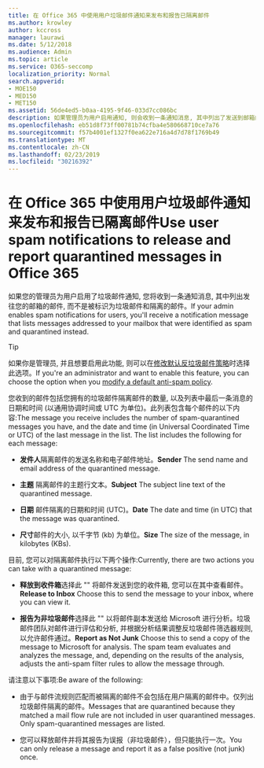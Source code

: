 ```yaml
---
title: 在 Office 365 中使用用户垃圾邮件通知来发布和报告已隔离邮件
ms.author: krowley
author: kccross
manager: laurawi
ms.date: 5/12/2018
ms.audience: Admin
ms.topic: article
ms.service: O365-seccomp
localization_priority: Normal
search.appverid:
- MOE150
- MED150
- MET150
ms.assetid: 56de4ed5-b0aa-4195-9f46-033d7cc086bc
description: 如果管理员为用户启用通知, 则会收到一条通知消息, 其中列出了发送到邮箱的邮件, 并被标识为垃圾邮件、批量邮件或网络钓鱼邮件。您可以在收到通知后释放或报告邮件。
ms.openlocfilehash: eb51d8f73ff00781b74cfba4e580668710ce7a76
ms.sourcegitcommit: f57b4001ef1327f0ea622e716a4d7d78f1769b49
ms.translationtype: MT
ms.contentlocale: zh-CN
ms.lasthandoff: 02/23/2019
ms.locfileid: "30216392"
---
```

# <a name="use-user-spam-notifications-to-release-and-report-quarantined-messages-in-office-365"></a><span data-ttu-id="6daf9-104">在 Office 365 中使用用户垃圾邮件通知来发布和报告已隔离邮件</span><span class="sxs-lookup"><span data-stu-id="6daf9-104">Use user spam notifications to release and report quarantined messages in Office 365</span></span>

<span data-ttu-id="6daf9-105">如果您的管理员为用户启用了垃圾邮件通知, 您将收到一条通知消息, 其中列出发往您的邮箱的邮件, 而不是被标识为垃圾邮件和隔离的邮件。</span><span class="sxs-lookup"><span data-stu-id="6daf9-105">If your admin enables spam notifications for users, you'll receive a notification message that lists messages addressed to your mailbox that were identified as spam and quarantined instead.</span></span>
  
> [!TIP]
> <span data-ttu-id="6daf9-106">如果你是管理员, 并且想要启用此功能, 则可以在[修改默认反垃圾邮件策略](https://go.microsoft.com/fwlink/?LinkId=800313)时选择此选项。</span><span class="sxs-lookup"><span data-stu-id="6daf9-106">If you're an administrator and want to enable this feature, you can choose the option when you [modify a default anti-spam policy](https://go.microsoft.com/fwlink/?LinkId=800313).</span></span> 
  
<span data-ttu-id="6daf9-p102">您收到的邮件包括您拥有的垃圾邮件隔离邮件的数量, 以及列表中最后一条消息的日期和时间 (以通用协调时间或 UTC 为单位)。此列表包含每个邮件的以下内容:</span><span class="sxs-lookup"><span data-stu-id="6daf9-p102">The message you receive includes the number of spam-quarantined messages you have, and the date and time (in Universal Coordinated Time or UTC) of the last message in the list. The list includes the following for each message:</span></span>
  
- <span data-ttu-id="6daf9-109">**发件人**隔离邮件的发送名称和电子邮件地址。</span><span class="sxs-lookup"><span data-stu-id="6daf9-109">**Sender** The send name and email address of the quarantined message.</span></span> 
    
- <span data-ttu-id="6daf9-110">**主题** 隔离邮件的主题行文本。</span><span class="sxs-lookup"><span data-stu-id="6daf9-110">**Subject** The subject line text of the quarantined message.</span></span> 
    
- <span data-ttu-id="6daf9-111">**日期** 邮件隔离的日期和时间 (UTC)。</span><span class="sxs-lookup"><span data-stu-id="6daf9-111">**Date** The date and time (in UTC) that the message was quarantined.</span></span> 
    
- <span data-ttu-id="6daf9-112">**尺寸**邮件的大小, 以千字节 (kb) 为单位。</span><span class="sxs-lookup"><span data-stu-id="6daf9-112">**Size** The size of the message, in kilobytes (KBs).</span></span> 
    
<span data-ttu-id="6daf9-113">目前, 您可以对隔离邮件执行以下两个操作:</span><span class="sxs-lookup"><span data-stu-id="6daf9-113">Currently, there are two actions you can take with a quarantined message:</span></span>
  
- <span data-ttu-id="6daf9-114">**释放到收件箱**选择此 "" 将邮件发送到您的收件箱, 您可以在其中查看邮件。</span><span class="sxs-lookup"><span data-stu-id="6daf9-114">**Release to Inbox** Choose this to send the message to your inbox, where you can view it.</span></span> 
    
- <span data-ttu-id="6daf9-p103">**报告为非垃圾邮件**选择此 "" 以将邮件副本发送给 Microsoft 进行分析。垃圾邮件团队对邮件进行评估和分析, 并根据分析结果调整反垃圾邮件筛选器规则, 以允许邮件通过。</span><span class="sxs-lookup"><span data-stu-id="6daf9-p103">**Report as Not Junk** Choose this to send a copy of the message to Microsoft for analysis. The spam team evaluates and analyzes the message, and, depending on the results of the analysis, adjusts the anti-spam filter rules to allow the message through.</span></span> 
    
<span data-ttu-id="6daf9-117">请注意以下事项:</span><span class="sxs-lookup"><span data-stu-id="6daf9-117">Be aware of the following:</span></span>
  
- <span data-ttu-id="6daf9-p104">由于与邮件流规则匹配而被隔离的邮件不会包括在用户隔离的邮件中。仅列出垃圾邮件隔离的邮件。</span><span class="sxs-lookup"><span data-stu-id="6daf9-p104">Messages that are quarantined because they matched a mail flow rule are not included in user quarantined messages. Only spam-quarantined messages are listed.</span></span>
    
- <span data-ttu-id="6daf9-120">您可以释放邮件并将其报告为误报（非垃圾邮件），但只能执行一次。</span><span class="sxs-lookup"><span data-stu-id="6daf9-120">You can only release a message and report it as a false positive (not junk) once.</span></span>
    

